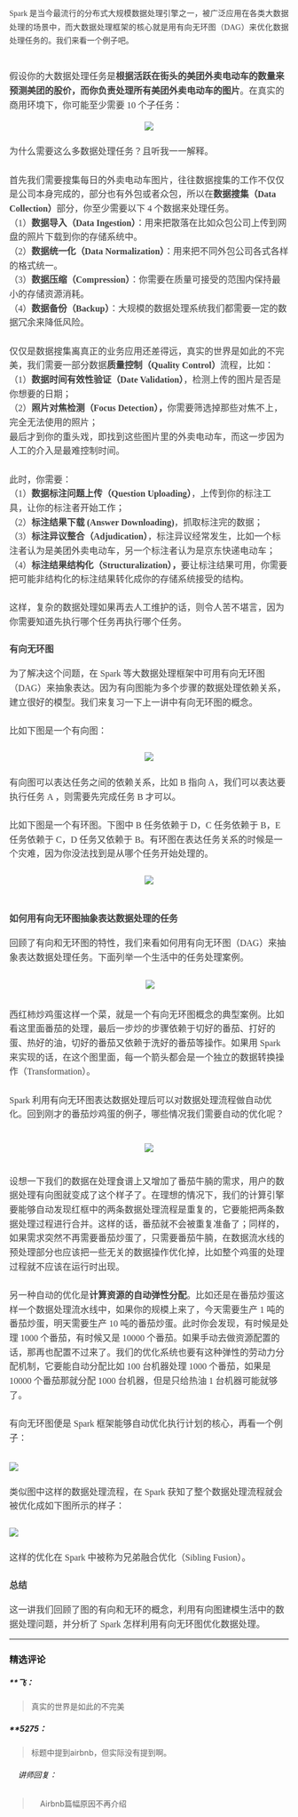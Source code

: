 <p style="line-height: 1.75em; text-align: justify;"><span style="color: rgb(63, 63, 63); font-family: 微软雅黑, &quot;Microsoft YaHei&quot;;">Spark</span><span style="color: rgb(63, 63, 63); font-family: 微软雅黑, &quot;Microsoft YaHei&quot;;"> </span><span style="color: rgb(63, 63, 63); font-family: 微软雅黑, &quot;Microsoft YaHei&quot;;">是当今最流行的分布式大规模数据处理引擎</span><span style="color: rgb(63, 63, 63); font-family: 微软雅黑, &quot;Microsoft YaHei&quot;;">之一</span><span style="color: rgb(63, 63, 63); font-family: 微软雅黑, &quot;Microsoft YaHei&quot;;">，被广泛应用在各类大数据处理的场景</span><span style="color: rgb(63, 63, 63); font-family: 微软雅黑, &quot;Microsoft YaHei&quot;;">中，</span><span style="color: rgb(63, 63, 63); font-family: 微软雅黑, &quot;Microsoft YaHei&quot;;">而大数据处理框架的核心就是用有向无环图（DAG）来优化数据处理任务</span><span style="color: rgb(63, 63, 63); font-family: 微软雅黑, &quot;Microsoft YaHei&quot;;">的</span><span style="color: rgb(63, 63, 63); font-family: 微软雅黑, &quot;Microsoft YaHei&quot;;">。我们来看一个例子</span><span style="color: rgb(63, 63, 63); font-family: 微软雅黑, &quot;Microsoft YaHei&quot;;">吧</span><span style="color: rgb(63, 63, 63); font-family: 微软雅黑, &quot;Microsoft YaHei&quot;;">。</span><br></p>
<p style="line-height: 1.7;margin-bottom: 0pt;margin-top: 0pt;font-size: 11pt;color: #494949;"><br></p>
<p style="margin-bottom: 0pt; margin-top: 0pt; font-size: 11pt; color: rgb(73, 73, 73); line-height: 1.75em;"><span style="color: rgb(63, 63, 63); font-family: 微软雅黑, &quot;Microsoft YaHei&quot;; font-size: 16px;">假设你的大数据处理任务是<strong>根据活跃在街头</strong><strong>的</strong><strong>美团外卖电动车的数量</strong><strong>来</strong><strong>预测美团的股价，而你负责处理所有美团外卖电动车的图片</strong>。在真实的商用环境下，你可能至少需要 10 个子任务：</span></p>
<p style="line-height: 2;line-height: 115%;margin-bottom: 0pt;margin-top: 0pt;font-size: 11pt;color: #494949;"><br></p>
<p style="text-align:center;line-height: 2;line-height: 115%;margin-bottom: 0pt;margin-top: 0pt;font-size: 11pt;color: #494949;"><span style="color: rgb(63, 63, 63); font-family: 微软雅黑, &quot;Microsoft YaHei&quot;; font-size: 16px;"><img src="https://s0.lgstatic.com/i/image3/M01/67/48/CgpOIF5Kf76ADH-mAAGG1ysgQsw460.png"></span></p>
<p style="line-height: 1.7;margin-bottom: 0pt;margin-top: 0pt;font-size: 11pt;color: #494949;"><br></p>
<p style="margin-bottom: 0pt; margin-top: 0pt; font-size: 11pt; color: rgb(73, 73, 73); line-height: 1.75em;"><span style="color: rgb(63, 63, 63); font-family: 微软雅黑, &quot;Microsoft YaHei&quot;; font-size: 16px;">为什么需要这么多数据处理任务？且听我一一解释。</span></p>
<p style="margin-bottom: 0pt; margin-top: 0pt; font-size: 11pt; color: rgb(73, 73, 73); line-height: 1.75em;"><br></p>
<p style="margin-bottom: 0pt; margin-top: 0pt; font-size: 11pt; color: rgb(73, 73, 73); line-height: 1.75em;"><span style="color: rgb(63, 63, 63); font-family: 微软雅黑, &quot;Microsoft YaHei&quot;; font-size: 16px;">首先我们需要搜集每日的外卖电动车图片，往往数据搜集的工作不仅仅是公司本身完成的，部分也有外包或者众包，所以在<strong>数据搜集</strong><strong>（</strong><strong>Data </strong><strong>C</strong><strong>ollection</strong><strong>）</strong>部分，你至少需要以下 4 个数据来处理任务。</span></p>
<p style="margin-bottom: 0pt; margin-top: 0pt; font-size: 11pt; color: rgb(73, 73, 73); line-height: 1.75em;"><span style="color: rgb(63, 63, 63); font-family: 微软雅黑, &quot;Microsoft YaHei&quot;; font-size: 16px;">（1）<strong>数据导入</strong><strong>（D</strong><strong>ata </strong><strong>I</strong><strong>ngestion</strong><strong>）</strong>：用来把散落在比如众包公司上传到网盘的照片下载到你的存储系统中。</span></p>
<p style="margin-bottom: 0pt; margin-top: 0pt; font-size: 11pt; color: rgb(73, 73, 73); line-height: 1.75em;"><span style="color: rgb(63, 63, 63); font-family: 微软雅黑, &quot;Microsoft YaHei&quot;; font-size: 16px;">（2）<strong>数据统一化</strong><strong>（D</strong><strong>ata </strong><strong>N</strong><strong>ormalization</strong><strong>）</strong>：用来把不同外包公司各式各样的格式统一。</span></p>
<p style="margin-bottom: 0pt; margin-top: 0pt; font-size: 11pt; color: rgb(73, 73, 73); line-height: 1.75em;"><span style="color: rgb(63, 63, 63); font-family: 微软雅黑, &quot;Microsoft YaHei&quot;; font-size: 16px;">（3）<strong>数据压缩</strong><strong>（C</strong><strong>ompression</strong><strong>）</strong>：你需要在质量可接受的范围内保持最小的存储资源消耗。</span></p>
<p style="margin-bottom: 0pt; margin-top: 0pt; font-size: 11pt; color: rgb(73, 73, 73); line-height: 1.75em;"><span style="color: rgb(63, 63, 63); font-family: 微软雅黑, &quot;Microsoft YaHei&quot;; font-size: 16px;">（4）<strong>数据备份</strong><strong>（B</strong><strong>ackup</strong><strong>）</strong>：大规模的数据处理系统我们都需要一定的数据冗余来降低风险。</span></p>
<p style="margin-bottom: 0pt; margin-top: 0pt; font-size: 11pt; color: rgb(73, 73, 73); line-height: 1.75em;"><br></p>
<p style="margin-bottom: 0pt; margin-top: 0pt; font-size: 11pt; color: rgb(73, 73, 73); line-height: 1.75em;"><span style="color: rgb(63, 63, 63); font-family: 微软雅黑, &quot;Microsoft YaHei&quot;; font-size: 16px;">仅仅是数据搜集离真正的业务应用还差得远，真实的世界是如此的不完美，我们需要一部分数据<strong>质量控制（</strong><strong>Q</strong><strong>uality </strong><strong>C</strong><strong>ontrol）</strong>流程，比如：</span></p>
<p style="margin-bottom: 0pt; margin-top: 0pt; font-size: 11pt; color: rgb(73, 73, 73); line-height: 1.75em;"><span style="color: rgb(63, 63, 63); font-family: 微软雅黑, &quot;Microsoft YaHei&quot;; font-size: 16px;">（1）<strong>数据时间有效性验证（</strong><strong>D</strong><strong>ate </strong><strong>V</strong><strong>alidation）</strong>，检测上传的图片是否是你想要的日期；</span></p>
<p style="margin-bottom: 0pt; margin-top: 0pt; font-size: 11pt; color: rgb(73, 73, 73); line-height: 1.75em;"><span style="color: rgb(63, 63, 63); font-family: 微软雅黑, &quot;Microsoft YaHei&quot;; font-size: 16px;">（2）<strong>照片对焦检测</strong><strong>（F</strong><strong>ocus </strong><strong>D</strong><strong>etection</strong><strong>），</strong>你需要筛选掉那些对焦不上，完全无法使用的照片；</span></p>
<p style="margin-bottom: 0pt; margin-top: 0pt; font-size: 11pt; color: rgb(73, 73, 73); line-height: 1.75em;"><span style="color: rgb(63, 63, 63); font-family: 微软雅黑, &quot;Microsoft YaHei&quot;; font-size: 16px;">最后才到你的重头戏，即找到这些图片里的外卖电动车，而这一步因为人工的介入是最难控制时间。</span></p>
<p style="margin-bottom: 0pt; margin-top: 0pt; font-size: 11pt; color: rgb(73, 73, 73); line-height: 1.75em;"><br></p>
<p style="margin-bottom: 0pt; margin-top: 0pt; font-size: 11pt; color: rgb(73, 73, 73); line-height: 1.75em;"><span style="color: rgb(63, 63, 63); font-family: 微软雅黑, &quot;Microsoft YaHei&quot;; font-size: 16px;">此时，你需要：</span></p>
<p style="margin-bottom: 0pt; margin-top: 0pt; font-size: 11pt; color: rgb(73, 73, 73); line-height: 1.75em;"><span style="color: rgb(63, 63, 63); font-family: 微软雅黑, &quot;Microsoft YaHei&quot;; font-size: 16px;">（1）<strong>数据标注问题上传（</strong><strong>Q</strong><strong>uestion </strong><strong>U</strong><strong>ploading）</strong>，上传到你的标注工具，让你的标注者开始工作；</span></p>
<p style="margin-bottom: 0pt; margin-top: 0pt; font-size: 11pt; color: rgb(73, 73, 73); line-height: 1.75em;"><span style="color: rgb(63, 63, 63); font-family: 微软雅黑, &quot;Microsoft YaHei&quot;; font-size: 16px;">（2）<strong>标注结果下载 (</strong><strong>A</strong><strong>nswer </strong><strong>D</strong><strong>ownloading)</strong>，抓取标注完的数据；</span></p>
<p style="margin-bottom: 0pt; margin-top: 0pt; font-size: 11pt; color: rgb(73, 73, 73); line-height: 1.75em;"><span style="color: rgb(63, 63, 63); font-family: 微软雅黑, &quot;Microsoft YaHei&quot;; font-size: 16px;">（3）<strong>标注异议整合（</strong><strong>A</strong><strong>djudication）</strong>，标注异议经常发生，比如一个标注者认为是美团外卖电动车，另一个标注者认为是京东快递电动车；</span></p>
<p style="margin-bottom: 0pt; margin-top: 0pt; font-size: 11pt; color: rgb(73, 73, 73); line-height: 1.75em;"><span style="color: rgb(63, 63, 63); font-family: 微软雅黑, &quot;Microsoft YaHei&quot;; font-size: 16px;">（4）<strong>标注结果结构化（</strong><strong>S</strong><strong>tructuralization）</strong><strong>，</strong>要让标注结果可用，你需要把可能非结构化的标注结果转化成你的存储系统接受的结构。</span></p>
<p style="line-height: 1.7;margin-bottom: 0pt;margin-top: 0pt;font-size: 11pt;color: #494949;"><br></p>
<p style="margin-bottom: 0pt; margin-top: 0pt; font-size: 11pt; color: rgb(73, 73, 73); line-height: 1.75em;"><span style="color: rgb(63, 63, 63); font-family: 微软雅黑, &quot;Microsoft YaHei&quot;; font-size: 16px;">这样，复杂的数据处理如果再去人工维护的话，则令人苦不堪言，因为你需要知道先执行哪个任务再执行哪个任务。</span></p>
<h3><p style="line-height: 1.75em;"><span style="color: rgb(63, 63, 63); font-family: 微软雅黑, &quot;Microsoft YaHei&quot;; font-size: 16px;">有向无环图</span></p></h3>
<p style="margin-bottom: 0pt; margin-top: 0pt; font-size: 11pt; color: rgb(73, 73, 73); line-height: 1.75em;"><span style="color: rgb(63, 63, 63); font-family: 微软雅黑, &quot;Microsoft YaHei&quot;; font-size: 16px;">为了解决这个问题，在 Spark 等大数据处理框架中可用有向无环图（DAG）来抽象表达。因为有向图能为多个步骤的数据处理依赖关系，建立很好的模型。我们来复习一下上一讲中有向无环图的概念。</span></p>
<p style="margin-bottom: 0pt; margin-top: 0pt; font-size: 11pt; color: rgb(73, 73, 73); line-height: 1.75em;"><br></p>
<p style="margin-bottom: 0pt; margin-top: 0pt; font-size: 11pt; color: rgb(73, 73, 73); line-height: 1.75em;"><span style="color: rgb(63, 63, 63); font-family: 微软雅黑, &quot;Microsoft YaHei&quot;; font-size: 16px;">比如下图是一个有向图：</span></p>
<p style="margin-bottom: 0pt; margin-top: 0pt; font-size: 11pt; color: rgb(73, 73, 73); line-height: 1.75em;"><span style="color: rgb(63, 63, 63); font-family: 微软雅黑, &quot;Microsoft YaHei&quot;; font-size: 16px;"><br></span></p>
<p style="text-align: center; margin-bottom: 0pt; margin-top: 0pt; font-size: 11pt; color: rgb(73, 73, 73); line-height: 1.75em;"><span style="color: rgb(63, 63, 63); font-family: 微软雅黑, &quot;Microsoft YaHei&quot;; font-size: 16px;"><img src="https://s0.lgstatic.com/i/image3/M01/67/48/Cgq2xl5Kf86ATZDwAAFCTY8YcVM440.png"></span></p>
<p style="margin-bottom: 0pt; margin-top: 0pt; font-size: 11pt; color: rgb(73, 73, 73); line-height: 1.75em;"><span style="color: rgb(63, 63, 63); font-family: 微软雅黑, &quot;Microsoft YaHei&quot;; font-size: 16px;"><br></span></p>
<p style="margin-bottom: 0pt; margin-top: 0pt; font-size: 11pt; color: rgb(73, 73, 73); line-height: 1.75em;"><span style="color: rgb(63, 63, 63); font-family: 微软雅黑, &quot;Microsoft YaHei&quot;; font-size: 16px;">有向图可以表达任务之间的依赖关系，比如 B 指向 A，我们可以表达要执行任务 A ，则需要先完成任务 B 才可以。</span></p>
<p style="margin-bottom: 0pt; margin-top: 0pt; font-size: 11pt; color: rgb(73, 73, 73); line-height: 1.75em;"><br></p>
<p style="margin-bottom: 0pt; margin-top: 0pt; font-size: 11pt; color: rgb(73, 73, 73); line-height: 1.75em;"><span style="color: rgb(63, 63, 63); font-family: 微软雅黑, &quot;Microsoft YaHei&quot;; font-size: 16px;">比如下图是一个有环图。下图中 B 任务依赖于 D，C 任务依赖于 B，E 任务依赖于 C，D 任务又依赖于 B。有环图在表达任务关系的时候是一个灾难，因为你没法找到是从哪个任务开始处理的。</span></p>
<p style="margin-bottom: 0pt; margin-top: 0pt; font-size: 11pt; color: rgb(73, 73, 73); line-height: 1.75em;"><br></p>
<p style="text-align: center; margin-bottom: 0pt; margin-top: 0pt; font-size: 11pt; color: rgb(73, 73, 73); line-height: 1.75em;"><span style="color: rgb(63, 63, 63); font-family: 微软雅黑, &quot;Microsoft YaHei&quot;; font-size: 16px;"><img src="https://s0.lgstatic.com/i/image3/M01/67/48/Cgq2xl5Kf96Aeow8AAFionQCUds750.png"></span></p>
<p style="margin-bottom: 0pt; margin-top: 0pt; font-size: 11pt; color: rgb(73, 73, 73); line-height: 1.75em;"><span style="color: rgb(63, 63, 63); font-family: 微软雅黑, &quot;Microsoft YaHei&quot;; font-size: 16px;"><br></span></p>
<h3><p style="line-height: 1.75em;"><span style="color: rgb(63, 63, 63); font-family: 微软雅黑, &quot;Microsoft YaHei&quot;; font-size: 16px;">如何用有向无环图抽象表达数据处理的任务</span></p></h3>
<p style="margin-bottom: 0pt; margin-top: 0pt; font-size: 11pt; color: rgb(73, 73, 73); line-height: 1.75em;"><span style="color: rgb(63, 63, 63); font-family: 微软雅黑, &quot;Microsoft YaHei&quot;; font-size: 16px;">回顾了有向和无环图的特性，我们来看如何用有向无环图（DAG）来抽象表达数据处理任务。下面列举一个生活中的任务处理案例。</span></p>
<p style="margin-bottom: 0pt; margin-top: 0pt; font-size: 11pt; color: rgb(73, 73, 73); line-height: 1.75em;"><br></p>
<p style="text-align: center; margin-bottom: 0pt; margin-top: 0pt; font-size: 11pt; color: rgb(73, 73, 73); line-height: 1.75em;"><span style="color: rgb(63, 63, 63); font-family: 微软雅黑, &quot;Microsoft YaHei&quot;; font-size: 16px;"> &nbsp; &nbsp; &nbsp; &nbsp;<img src="https://s0.lgstatic.com/i/image3/M01/67/48/Cgq2xl5Kf-qAPhaNAAEE-QVcz9o130.png"> &nbsp; &nbsp; &nbsp;</span></p>
<p style="margin-bottom: 0pt; margin-top: 0pt; font-size: 11pt; color: rgb(73, 73, 73); line-height: 1.75em;"><br></p>
<p style="margin-bottom: 0pt; margin-top: 0pt; font-size: 11pt; color: rgb(73, 73, 73); line-height: 1.75em;"><span style="color: rgb(63, 63, 63); font-family: 微软雅黑, &quot;Microsoft YaHei&quot;; font-size: 16px;">西红柿炒鸡蛋这样一个菜，就是一个有向无环图概念的典型案例。比如看这里面番茄的处理，最后一步炒的步骤依赖于切好的番茄、打好的蛋、热好的油，切好的番茄又依赖于洗好的番茄等操作。如果用 Spark 来实现的话，在这个图里面，每一个箭头都会是一个独立的数据转换操作（Transformation）。</span></p>
<p style="margin-bottom: 0pt; margin-top: 0pt; font-size: 11pt; color: rgb(73, 73, 73); line-height: 1.75em;"><br></p>
<p style="margin-bottom: 0pt; margin-top: 0pt; font-size: 11pt; color: rgb(73, 73, 73); line-height: 1.75em;"><span style="color: rgb(63, 63, 63); font-family: 微软雅黑, &quot;Microsoft YaHei&quot;; font-size: 16px;">Spark 利用有向无环图表达数据处理后可以对数据处理流程做自动优化。回到刚才的番茄炒鸡蛋的例子，哪些情况我们需要自动的优化呢？</span></p>
<p style="line-height: 1.7;margin-bottom: 0pt;margin-top: 0pt;font-size: 11pt;color: #494949;"><br></p>
<p style="text-align:center"><span style="color: rgb(63, 63, 63); font-family: 微软雅黑, &quot;Microsoft YaHei&quot;; font-size: 16px;"><img src="https://s0.lgstatic.com/i/image3/M01/67/48/CgpOIF5Kf_WAX6A8AAGWyBFHoJQ259.png"></span></p>
<p style="margin-bottom: 0pt; margin-top: 0pt; font-size: 11pt; color: rgb(73, 73, 73); line-height: 1.75em;"><br></p>
<p style="margin-bottom: 0pt; margin-top: 0pt; font-size: 11pt; color: rgb(73, 73, 73); line-height: 1.75em;"><span style="color: rgb(63, 63, 63); font-family: 微软雅黑, &quot;Microsoft YaHei&quot;; font-size: 16px;">设想一下我们的数据在处理食谱上又增加了番茄牛腩的需求，用户的数据处理有向图就变成了这个样子了。在理想的情况下，我们的计算引擎要能够自动发现红框中的两条数据处理流程是重复的，它要能把两条数据处理过程进行合并。这样的话，番茄就不会被重复准备了；同样的，如果需求突然不再需要番茄炒蛋了，只需要番茄牛腩，在数据流水线的预处理部分也应该把一些无关的数据操作优化掉，比如整个鸡蛋的处理过程就不应该在运行时出现。</span></p>
<p style="margin-bottom: 0pt; margin-top: 0pt; font-size: 11pt; color: rgb(73, 73, 73); line-height: 1.75em;"><br></p>
<p style="margin-bottom: 0pt; margin-top: 0pt; font-size: 11pt; color: rgb(73, 73, 73); line-height: 1.75em;"><span style="color: rgb(63, 63, 63); font-family: 微软雅黑, &quot;Microsoft YaHei&quot;; font-size: 16px;">另一种自动的优化是<strong>计算资源的自动弹性分配</strong>。比如还是在番茄炒蛋这样一个数据处理流水线中，如果你的规模上来了，今天需要生产 1 吨的番茄炒蛋，明天需要生产 10 吨的番茄炒蛋。此时你会发现，有时候是处理 1000 个番茄，有时候又是 10000 个番茄。如果手动去做资源配置的话，那再也配置不过来了。我们的优化系统也要有这种弹性的劳动力分配机制，它要能自动分配比如 100 台机器处理 1000 个番茄，如果是 10000 个番茄那就分配 1000 台机器，但是只给热油 1 台机器可能就够了。</span></p>
<p style="margin-bottom: 0pt; margin-top: 0pt; font-size: 11pt; color: rgb(73, 73, 73); line-height: 1.75em;"><br></p>
<p style="margin-bottom: 0pt; margin-top: 0pt; font-size: 11pt; color: rgb(73, 73, 73); line-height: 1.75em;"><span style="color: rgb(63, 63, 63); font-family: 微软雅黑, &quot;Microsoft YaHei&quot;; font-size: 16px;">有向无环图便是 Spark 框架能够自动优化执行计划的核心，再看一个例子：</span></p>
<p style="text-align:center;line-height: 1.7;margin-bottom: 0pt;margin-top: 0pt;font-size: 11pt;color: #494949;"><span style="color: rgb(63, 63, 63); font-family: 微软雅黑, &quot;Microsoft YaHei&quot;; font-size: 16px;"><br></span></p>
<p style="line-height: 1.7; margin-bottom: 0pt; margin-top: 0pt; font-size: 11pt; color: rgb(73, 73, 73);"><span style="color: rgb(63, 63, 63); font-family: 微软雅黑, &quot;Microsoft YaHei&quot;; font-size: 16px;"><img src="https://s0.lgstatic.com/i/image3/M01/67/48/CgpOIF5KgAGAO2QhAAD4ZhKzvVY121.png"> &nbsp; &nbsp; &nbsp;</span></p>
<p style="line-height: 2;line-height: 115%;margin-bottom: 0pt;margin-top: 0pt;font-size: 11pt;color: #494949;"><br></p>
<p style="margin-bottom: 0pt; margin-top: 0pt; font-size: 11pt; color: rgb(73, 73, 73); line-height: 1.75em;"><span style="color: rgb(63, 63, 63); font-family: 微软雅黑, &quot;Microsoft YaHei&quot;; font-size: 16px;">类似图中这样的数据处理流程，在 Spark 获知了整个数据处理流程就会被优化成如下图所示的样子：</span></p>
<p style="margin-bottom: 0pt; margin-top: 0pt; font-size: 11pt; color: rgb(73, 73, 73); line-height: 1.75em;"><br></p>
<p style="margin-bottom: 0pt; margin-top: 0pt; font-size: 11pt; color: rgb(73, 73, 73); line-height: 1.75em;"><img src="https://s0.lgstatic.com/i/image3/M01/67/48/Cgq2xl5KgBCAIE7tAACQZJ01mgQ161.png"></p>
<p style="margin-bottom: 0pt; margin-top: 0pt; font-size: 11pt; color: rgb(73, 73, 73); line-height: 1.75em;"><br></p>
<p style="margin-bottom: 0pt; margin-top: 0pt; font-size: 11pt; color: rgb(73, 73, 73); line-height: 1.75em;"><span style="color: rgb(63, 63, 63); font-family: 微软雅黑, &quot;Microsoft YaHei&quot;; font-size: 16px;">这样的优化在 Spark 中被称为兄弟融合优化（Sibling Fusion）。</span></p>
<h3><p style="line-height: 1.75em;"><span style="color: rgb(63, 63, 63); font-family: 微软雅黑, &quot;Microsoft YaHei&quot;; font-size: 16px;"><strong>总结</strong></span></p></h3>
<p style="margin-bottom: 0pt; margin-top: 0pt; font-size: 11pt; color: rgb(73, 73, 73); line-height: 1.75em;"><span style="color: rgb(63, 63, 63); font-family: 微软雅黑, &quot;Microsoft YaHei&quot;; font-size: 16px;">这一讲我们回顾了图的有向和无环的概念，利用有向图建模生活中的数据处理问题，并分析了 Spark 怎样利用有向无环图优化数据处理。</span></p>

---

### 精选评论

##### **飞：
> 真实的世界是如此的不完美

##### **5275：
> 标题中提到airbnb，但实际没有提到啊。

 ###### &nbsp;&nbsp;&nbsp; 讲师回复：
> &nbsp;&nbsp;&nbsp; Airbnb篇幅原因不再介绍

